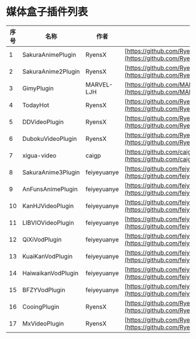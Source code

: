 
# 媒体盒子插件列表
    
|序号|名称|作者|提交地址| 
| - | - | - | - |
| 1 | SakuraAnimePlugin | RyensX | [https://github.com/RyensX/SakuraAnimePlugin/releases/tag/2.0(11)](https://github.com/RyensX/SakuraAnimePlugin/releases/tag/2.0(11)) |
| 2 | SakuraAnime2Plugin | RyensX | [https://github.com/RyensX/SakuraAnime2Plugin/releases/tag/1.6(8)](https://github.com/RyensX/SakuraAnime2Plugin/releases/tag/1.6(8)) |
| 3 | GimyPlugin | MARVEL-LJH | [https://github.com/MARVEL-LJH/GimyPlugin/releases/tag/1.4.27](https://github.com/MARVEL-LJH/GimyPlugin/releases/tag/1.4.27) |
| 4 | TodayHot | RyensX | [https://github.com/RyensX/TodayHot/releases/tag/1.1(3)](https://github.com/RyensX/TodayHot/releases/tag/1.1(3)) |
| 5 | DDVideoPlugin | RyensX | [https://github.com/RyensX/DDVideoPlugin/releases/tag/1.2(4)](https://github.com/RyensX/DDVideoPlugin/releases/tag/1.2(4)) |
| 6 | DubokuVideoPlugin | RyensX | [https://github.com/RyensX/DubokuVideoPlugin/releases/tag/1.0](https://github.com/RyensX/DubokuVideoPlugin/releases/tag/1.0) |
| 7 | xigua-video | caigp | [https://github.com/caigp/xigua-video/releases/tag/v1.0.2](https://github.com/caigp/xigua-video/releases/tag/v1.0.2) |
| 8 | SakuraAnime3Plugin | feiyeyuanye | [https://github.com/feiyeyuanye/SakuraAnime3Plugin/releases/tag/1.6(8)](https://github.com/feiyeyuanye/SakuraAnime3Plugin/releases/tag/1.6(8)) |
| 9 | AnFunsAnimePlugin | feiyeyuanye | [https://github.com/feiyeyuanye/AnFunsAnimePlugin/releases/tag/1.3(3)](https://github.com/feiyeyuanye/AnFunsAnimePlugin/releases/tag/1.3(3)) |
| 10 | KanHJVideoPlugin | feiyeyuanye | [https://github.com/feiyeyuanye/KanHJVideoPlugin/releases/tag/1.0(1)](https://github.com/feiyeyuanye/KanHJVideoPlugin/releases/tag/1.0(1)) |
| 11 | LIBVIOVideoPlugin | feiyeyuanye | [https://github.com/feiyeyuanye/LIBVIOVideoPlugin/releases/tag/1.4(4)](https://github.com/feiyeyuanye/LIBVIOVideoPlugin/releases/tag/1.4(4)) |
| 12 | QiXiVodPlugin | feiyeyuanye | [https://github.com/feiyeyuanye/QiXiVodPlugin/releases/tag/1.0(1)](https://github.com/feiyeyuanye/QiXiVodPlugin/releases/tag/1.0(1)) |
| 13 | KuaiKanVodPlugin | feiyeyuanye | [https://github.com/feiyeyuanye/KuaiKanVodPlugin/releases/tag/1.0(1)](https://github.com/feiyeyuanye/KuaiKanVodPlugin/releases/tag/1.0(1)) |
| 14 | HaiwaikanVodPlugin | feiyeyuanye | [https://github.com/feiyeyuanye/HaiwaikanVodPlugin/releases/tag/1.0(1)](https://github.com/feiyeyuanye/HaiwaikanVodPlugin/releases/tag/1.0(1)) |
| 15 | BFZYVodPlugin | feiyeyuanye | [https://github.com/feiyeyuanye/BFZYVodPlugin/releases/tag/1.2(2)](https://github.com/feiyeyuanye/BFZYVodPlugin/releases/tag/1.2(2)) |
| 16 | CooingPlugin | RyensX | [https://github.com/RyensX/CooingPlugin/releases/tag/1.0(1)](https://github.com/RyensX/CooingPlugin/releases/tag/1.0(1)) |
| 17 | MxVideoPlugin | RyensX | [https://github.com/RyensX/MxVideoPlugin/releases/tag/1.0](https://github.com/RyensX/MxVideoPlugin/releases/tag/1.0) |
